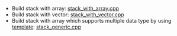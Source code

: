 * Build stack with array: [stack_with_array.cpp](stack_with_array.cpp)
* Build stack with vector: [stack_with_vector.cpp](stack_with_vector.cpp)
* Build stack with array which supports multiple data type by using [template](https://github.com/TranPhucVinh/Cplusplus/blob/master/Introduction/Function/Template.md): [stack_generic.cpp](Stack/stack_generic.cpp)